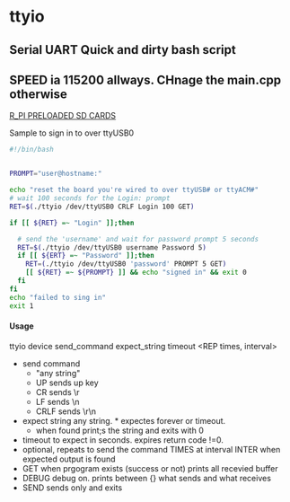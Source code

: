 # ttyio


## Serial UART Quick and dirty bash script
## SPEED ia 115200 allways. CHnage the main.cpp otherwise

[R_PI PRELOADED SD CARDS](https://redypis.org/) 


Sample to sign in to over ttyUSB0


```bash
#!/bin/bash


PROMPT="user@hostname:"

echo "reset the board you're wired to over ttyUSB# or ttyACM#"
# wait 100 seconds for the Login: prompt
RET=$(./ttyio /dev/ttyUSB0 CRLF Login 100 GET) 

if [[ ${RET} =~ "Login" ]];then

  # send the 'username' and wait for password prompt 5 seconds
  RET=$(./ttyio /dev/ttyUSB0 username Password 5)
  if [[ ${ERT} =~ "Password" ]];then
    RET=(./ttyio /dev/ttyUSB0 'password' PROMPT 5 GET)
    [[ ${RET} =~ ${PROMPT} ]] && echo "signed in" && exit 0
  fi
fi
echo "failed to sing in"
exit 1
```

####  Usage

ttyio  device send_command  expect_string timeout <REP times, interval> <GET> <DEBUG> <SEND>
  * send command
    * "any string"
    * UP sends up key
    * CR sends \r
    * LF sends \n
    * CRLF sends \r\n
  * expect string  any string. * expectes forever or timeout.
    * when found print;s the string and exits with 0
  * timeout to expect in seconds. expires return code !=0.   
  * <REP TIMES INTER>   optional, repeats to send the command TIMES at interval INTER when expected output is found
  * GET when prgogram exists (success or not) prints all recevied buffer
  * DEBUG  debug on. prints between {} what sends and what receives
  * SEND sends only and exits
  



